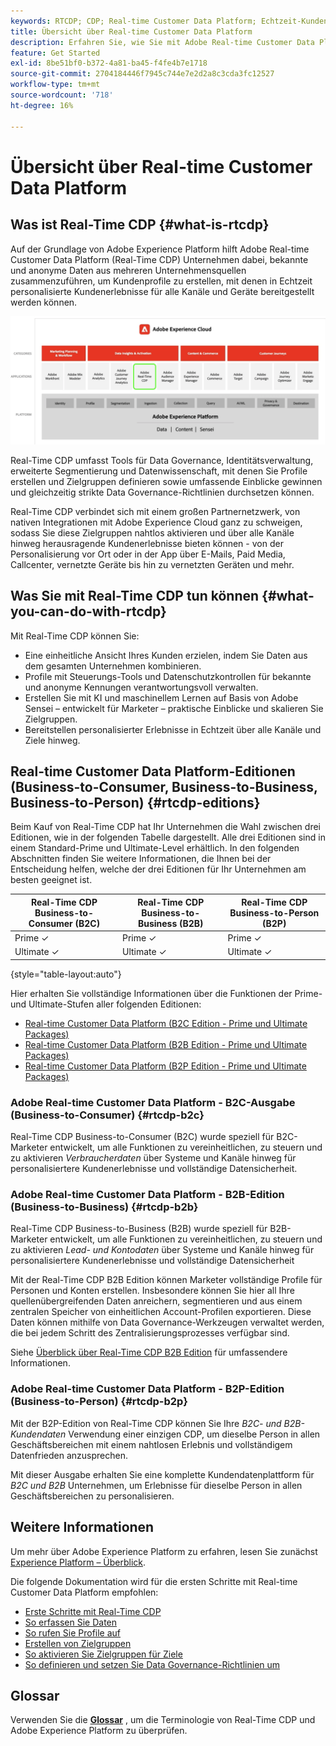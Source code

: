 ```yaml
---
keywords: RTCDP; CDP; Real-time Customer Data Platform; Echtzeit-Kundendatenplattform; Echtzeit-Kundendatenplattform; Cdp; Customer AI
title: Übersicht über Real-time Customer Data Platform
description: Erfahren Sie, wie Sie mit Adobe Real-time Customer Data Platform bekannte und anonyme Daten aus verschiedenen Unternehmensquellen zusammenführen können, um Kundenprofile zu erstellen, mit denen Sie in Echtzeit personalisierte Kundenerlebnisse für alle Kanäle und Geräte bereitstellen können.
feature: Get Started
exl-id: 8be51bf0-b372-4a81-ba45-f4fe4b7e1718
source-git-commit: 2704184446f7945c744e7e2d2a8c3cda3fc12527
workflow-type: tm+mt
source-wordcount: '718'
ht-degree: 16%

---
```


# Übersicht über Real-time Customer Data Platform

## Was ist Real-Time CDP {#what-is-rtcdp}

Auf der Grundlage von Adobe Experience Platform hilft Adobe Real-time Customer Data Platform (Real-Time CDP) Unternehmen dabei, bekannte und anonyme Daten aus mehreren Unternehmensquellen zusammenzuführen, um Kundenprofile zu erstellen, mit denen in Echtzeit personalisierte Kundenerlebnisse für alle Kanäle und Geräte bereitgestellt werden können.

![Übersicht über verschiedene Experience Platform-Apps, wobei Real-Time CDP hervorgehoben ist.](/help/rtcdp/assets/platform-apps-overview.png)

Real-Time CDP umfasst Tools für Data Governance, Identitätsverwaltung, erweiterte Segmentierung und Datenwissenschaft, mit denen Sie Profile erstellen und Zielgruppen definieren sowie umfassende Einblicke gewinnen und gleichzeitig strikte Data Governance-Richtlinien durchsetzen können.

Real-Time CDP verbindet sich mit einem großen Partnernetzwerk, von nativen Integrationen mit Adobe Experience Cloud ganz zu schweigen, sodass Sie diese Zielgruppen nahtlos aktivieren und über alle Kanäle hinweg herausragende Kundenerlebnisse bieten können - von der Personalisierung vor Ort oder in der App über E-Mails, Paid Media, Callcenter, vernetzte Geräte bis hin zu vernetzten Geräten und mehr.

## Was Sie mit Real-Time CDP tun können {#what-you-can-do-with-rtcdp}

Mit Real-Time CDP können Sie:

* Eine einheitliche Ansicht Ihres Kunden erzielen, indem Sie Daten aus dem gesamten Unternehmen kombinieren.
* Profile mit Steuerungs-Tools und Datenschutzkontrollen für bekannte und anonyme Kennungen verantwortungsvoll verwalten.
* Erstellen Sie mit KI und maschinellem Lernen auf Basis von Adobe Sensei – entwickelt für Marketer – praktische Einblicke und skalieren Sie Zielgruppen.
* Bereitstellen personalisierter Erlebnisse in Echtzeit über alle Kanäle und Ziele hinweg.

## Real-time Customer Data Platform-Editionen (Business-to-Consumer, Business-to-Business, Business-to-Person) {#rtcdp-editions}

Beim Kauf von Real-Time CDP hat Ihr Unternehmen die Wahl zwischen drei Editionen, wie in der folgenden Tabelle dargestellt. Alle drei Editionen sind in einem Standard-Prime und Ultimate-Level erhältlich. In den folgenden Abschnitten finden Sie weitere Informationen, die Ihnen bei der Entscheidung helfen, welche der drei Editionen für Ihr Unternehmen am besten geeignet ist.

| Real-Time CDP Business-to-Consumer (B2C) | Real-Time CDP Business-to-Business (B2B) | Real-Time CDP Business-to-Person (B2P) |
|---------|----------|---------|
| Prime ✓ | Prime ✓ | Prime ✓ |
| Ultimate ✓ | Ultimate ✓ | Ultimate ✓ |

{style="table-layout:auto"}

Hier erhalten Sie vollständige Informationen über die Funktionen der Prime- und Ultimate-Stufen aller folgenden Editionen:

* [Real-time Customer Data Platform (B2C Edition - Prime und Ultimate Packages)](https://helpx.adobe.com/de/legal/product-descriptions/real-time-customer-data-platform-b2c-edition-prime-and-ultimate-packages.html)
* [Real-time Customer Data Platform (B2B Edition - Prime und Ultimate Packages)](https://helpx.adobe.com/legal/product-descriptions/real-time-customer-data-platform-b2b-edition-prime-and-ultimate-packages.html)
* [Real-time Customer Data Platform (B2P Edition - Prime und Ultimate Packages)](https://helpx.adobe.com/legal/product-descriptions/real-time-customer-data-platform-b2p-edition-prime-and-ultimate-packages.html)

### Adobe Real-time Customer Data Platform - B2C-Ausgabe (Business-to-Consumer) {#rtcdp-b2c}

Real-Time CDP Business-to-Consumer (B2C) wurde speziell für B2C-Marketer entwickelt, um alle Funktionen zu vereinheitlichen, zu steuern und zu aktivieren *Verbraucherdaten* über Systeme und Kanäle hinweg für personalisiertere Kundenerlebnisse und vollständige Datensicherheit.

### Adobe Real-time Customer Data Platform - B2B-Edition (Business-to-Business) {#rtcdp-b2b}

Real-Time CDP Business-to-Business (B2B) wurde speziell für B2B-Marketer entwickelt, um alle Funktionen zu vereinheitlichen, zu steuern und zu aktivieren *Lead- und Kontodaten* über Systeme und Kanäle hinweg für personalisiertere Kundenerlebnisse und vollständige Datensicherheit

Mit der Real-Time CDP B2B Edition können Marketer vollständige Profile für Personen und Konten erstellen. Insbesondere können Sie hier all Ihre quellenübergreifenden Daten anreichern, segmentieren und aus einem zentralen Speicher von einheitlichen Account-Profilen exportieren. Diese Daten können mithilfe von Data Governance-Werkzeugen verwaltet werden, die bei jedem Schritt des Zentralisierungsprozesses verfügbar sind.

Siehe [Überblick über Real-Time CDP B2B Edition](./b2b-overview.md) für umfassendere Informationen.

### Adobe Real-time Customer Data Platform - B2P-Edition (Business-to-Person) {#rtcdp-b2p}

Mit der B2P-Edition von Real-Time CDP können Sie Ihre *B2C- und B2B-Kundendaten* Verwendung einer einzigen CDP, um dieselbe Person in allen Geschäftsbereichen mit einem nahtlosen Erlebnis und vollständigem Datenfrieden anzusprechen.

Mit dieser Ausgabe erhalten Sie eine komplette Kundendatenplattform für *B2C und B2B* Unternehmen, um Erlebnisse für dieselbe Person in allen Geschäftsbereichen zu personalisieren.

## Weitere Informationen

Um mehr über Adobe Experience Platform zu erfahren, lesen Sie zunächst [Experience Platform – Überblick](../landing/home.md).

Die folgende Dokumentation wird für die ersten Schritte mit Real-time Customer Data Platform empfohlen:

* [Erste Schritte mit Real-Time CDP](get-started.md)
* [So erfassen Sie Daten](sources/sources-overview.md)
* [So rufen Sie Profile auf](profile/profile-overview.md)
* [Erstellen von Zielgruppen](segmentation/segmentation-overview.md)
* [So aktivieren Sie Zielgruppen für Ziele](destinations/overview.md)
* [So definieren und setzen Sie Data Governance-Richtlinien um](privacy/data-governance-overview.md)

## Glossar

Verwenden Sie die [**Glossar**](/help/landing/glossary.md) , um die Terminologie von Real-Time CDP und Adobe Experience Platform zu überprüfen.
